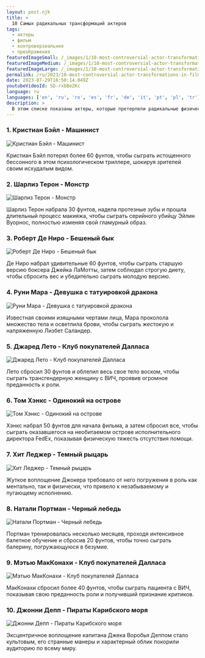 ```yaml
---
layout: post.njk
title: >
  10 Самых радикальных трансформаций актеров
tags:
  - актеры
  - фильм
  - контроверзиальное
  - преображения
featuredImageSmall: /_images/1/10-most-controversial-actor-transformations-in-film-history-cover-ru-small.webp
featuredImageMedium: /_images/1/10-most-controversial-actor-transformations-in-film-history-cover-ru-medium.webp
featuredImageLarge: /_images/1/10-most-controversial-actor-transformations-in-film-history-cover-ru-large.webp
permalink: /ru/2023/10-most-controversial-actor-transformations-in-film-history.html
date: 2023-07-29T16:50:14.049Z
youtubeVideoId: SD-rxbBe2Kc
language: ru
languages: ['en', 'ru', 'ro', 'es', 'fr', 'de', 'it', 'pt', 'pl', 'tr']
description: >
  В этом списке показаны актеры, которые претерпели радикальные физические преображения для своих кино-ролей, оставив зрителей в шоке и вызвав дебаты о том, насколько далеко готовы зайти актеры ради своего искусства.
---
```


### 1. Кристиан Бэйл - Машинист

![Кристиан Бэйл - Машинист](/_images/e/ec55ba9d20ba4f429d37c648d5c2a55c-medium.webp)

Кристиан Бэйл потерял более 60 фунтов, чтобы сыграть истощенного бессонного в этом психологическом триллере, шокируя зрителей своим исхудалым видом.

### 2. Шарлиз Терон - Монстр

![Шарлиз Терон - Монстр](/_images/9/93644eb474260b7e567c5729df17e215-medium.webp)

Шарлиз Терон набрала 30 фунтов, надела протезные зубы и прошла длительный процесс макияжа, чтобы сыграть серийного убийцу Эйлин Вуорнос, полностью изменяя свой гламурный образ.

### 3. Роберт Де Ниро - Бешеный бык

![Роберт Де Ниро - Бешеный бык](/_images/3/3e2d17d0943edff2b4c05faa971584b3-medium.webp)

Де Ниро набрал удивительные 60 фунтов, чтобы сыграть старшую версию боксера Джейка ЛаМотты, затем соблюдал строгую диету, чтобы сбросить вес и убедительно сыграть молодую версию.

### 4. Руни Мара - Девушка с татуировкой дракона

![Руни Мара - Девушка с татуировкой дракона](/_images/0/0f7ea63430fa79f2e642ed20edff03cc-medium.webp)

Известная своими изящными чертами лица, Мара проколола множество тела и осветлила брови, чтобы сыграть жестокую и напряженную Лизбет Саландер.

### 5. Джаред Лето - Клуб покупателей Далласа

![Джаред Лето - Клуб покупателей Далласа](/_images/a/ad5acb58a389268f9f1c72e8811ef674-medium.webp)

Лето сбросил 30 фунтов и облепил весь свое тело воском, чтобы сыграть трансгендерную женщину с ВИЧ, проявив огромное преданность к роли.

### 6. Том Хэнкс - Одинокий на острове

![Том Хэнкс - Одинокий на острове](/_images/8/83633588faf0efe2d2a82b9b3f84653d-medium.webp)

Хэнкс набрал 50 фунтов для начала фильма, а затем сбросил все, чтобы сыграть оказавшегося на необитаемом острове исполнительного директора FedEx, показывая физическую тяжесть отсутствия помощи.

### 7. Хит Леджер - Темный рыцарь

![Хит Леджер - Темный рыцарь](/_images/2/2e7c9d833d0a843e46c66aeae0452afe-medium.webp)

Жуткое воплощение Джокера требовало от него погружения в роль как ментально, так и физически, что привело к незабываемому и пугающему исполнению.

### 8. Натали Портман - Черный лебедь

![Натали Портман - Черный лебедь](/_images/a/a322436e87ad4051ad7cb2632bf77396-medium.webp)

Портман тренировалась несколько месяцев, проходя интенсивное балетное обучение и сбросив 20 фунтов, чтобы точно сыграть балерину, погружающуюся в безумие.

### 9. Мэтью МакКонахи - Клуб покупателей Далласа

![Мэтью МакКонахи - Клуб покупателей Далласа](/_images/a/a421525fc4c226a77d28db01d19df912-medium.webp)

МакКонахи сбросил более 40 фунтов, чтобы сыграть пациента с ВИЧ, показывая свою преданность роли и получивший признание критиков.

### 10. Джонни Депп - Пираты Карибского моря

![Джонни Депп - Пираты Карибского моря](/_images/a/afca1a3442cae0b27dd6014b81669414-medium.webp)

Эксцентричное воплощение капитана Джека Воробья Деппом стало культовым, его странные манеры и характерный облик покорили аудиторию по всему миру.

